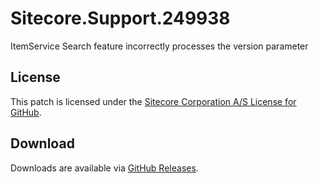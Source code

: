 # Sitecore.Support.249938
ItemService Search feature incorrectly processes the version parameter

## License  
This patch is licensed under the [Sitecore Corporation A/S License for GitHub](https://github.com/sitecoresupport/Sitecore.Support.249938/blob/master/LICENSE).  

## Download  
Downloads are available via [GitHub Releases](https://github.com/sitecoresupport/Sitecore.Support.249938/releases).  
